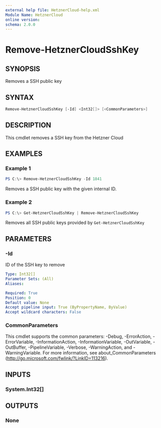 ```yaml
---
external help file: HetznerCloud-help.xml
Module Name: HetznerCloud
online version:
schema: 2.0.0
---
```

# Remove-HetznerCloudSshKey

## SYNOPSIS

Removes a SSH public key

## SYNTAX

```powershell
Remove-HetznerCloudSshKey [-Id] <Int32[]> [<CommonParameters>]
```

## DESCRIPTION

This cmdlet removes a SSH key from the Hetzner Cloud

## EXAMPLES

### Example 1

```powershell
PS C:\> Remove-HetznerCloudSshKey -Id 1841
```

Removes a SSH public key with the given internal ID.

### Example 2

```powershell
PS C:\> Get-HetznerCloudSshKey | Remove-HetznerCloudSshKey
```

Removes all SSH public keys provided by `Get-HetznerCloudSshKey`

## PARAMETERS

### -Id

ID of the SSH key to remove

```yaml
Type: Int32[]
Parameter Sets: (All)
Aliases:

Required: True
Position: 0
Default value: None
Accept pipeline input: True (ByPropertyName, ByValue)
Accept wildcard characters: False
```

### CommonParameters

This cmdlet supports the common parameters: -Debug, -ErrorAction, -ErrorVariable, -InformationAction, -InformationVariable, -OutVariable, -OutBuffer, -PipelineVariable, -Verbose, -WarningAction, and -WarningVariable.
For more information, see about_CommonParameters (http://go.microsoft.com/fwlink/?LinkID=113216).

## INPUTS

### System.Int32[]

## OUTPUTS

### None
